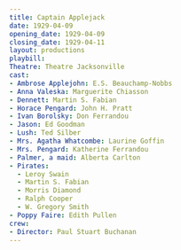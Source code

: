 ```yaml
---
title: Captain Applejack
date: 1929-04-09
opening_date: 1929-04-09
closing_date: 1929-04-11
layout: productions
playbill:
Theatre: Theatre Jacksonville
cast:
- Ambrose Applejohn: E.S. Beauchamp-Nobbs
- Anna Valeska: Marguerite Chiasson
- Dennett: Martin S. Fabian
- Horace Pengard: John H. Pratt
- Ivan Borolsky: Don Ferrandou
- Jason: Ed Goodman
- Lush: Ted Silber
- Mrs. Agatha Whatcombe: Laurine Goffin
- Mrs. Pengard: Katherine Ferrandou
- Palmer, a maid: Alberta Carlton
- Pirates:
  - Leroy Swain
  - Martin S. Fabian
  - Morris Diamond
  - Ralph Cooper
  - W. Gregory Smith
- Poppy Faire: Edith Pullen
crew:
- Director: Paul Stuart Buchanan
---
```

